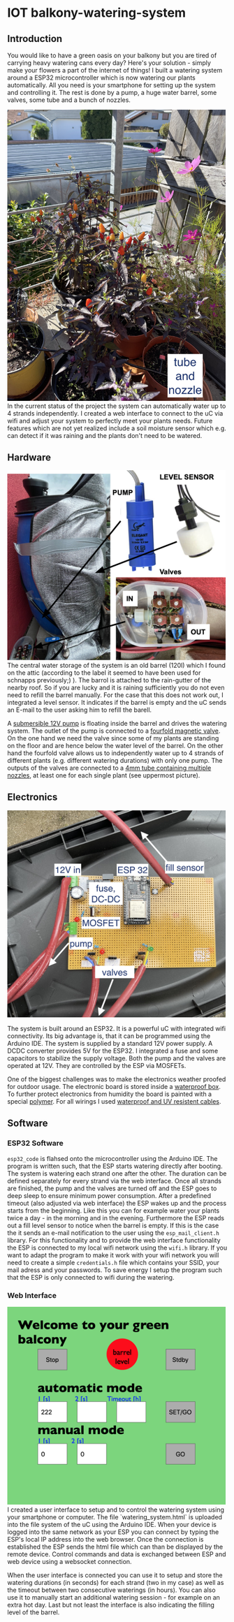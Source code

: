 # IOT balkony-watering-system

## Introduction
You would like to have a green oasis on your balkony but you are tired of carrying heavy watering cans every day? Here's your solution - simply make your flowers a part of the internet of things! I built a watering system around a ESP32 microcontroller which is now watering our plants automatically. All you need is your smartphone for setting up the system and controlling it. The rest is done by a pump, a huge water barrel, some valves, some tube and a bunch of nozzles.
<!--![This is an image](./pictures/happy_plants.JPG =250x250)-->
<img src="./pictures/happy_plants.JPG" width="500">
In the current status of the project the system can automatically water up to 4 strands independently. I created a web interface to connect to the uC via wifi and adjust your system to perfectly meet your plants needs. 
Future features which are not yet realized include a soil moisture sensor which e.g. can detect if it was raining and the plants don't need to be watered.

## Hardware
<img src="./pictures/pump_barrel_valves.png" width="500">
The central water storage of the system is an old barrel (120l) which I found on the attic (according to the label it seemed to have been used for schnapps previously;) ). The barrol is attached to the rain-gutter of the nearby roof. So if you are lucky and it is raining sufficiently you do not even need to refill the barrel manually. For the case that this does not work out, I integrated a level sensor. It indicates if the barrel is empty and the uC sends an E-mail to the user asking him to refill the barell. 

A <a href="https://www.amazon.de/gp/product/B001CV02U4/ref=ppx_yo_dt_b_asin_title_o09_s00?ie=UTF8&psc=1/" target="_blank">submersible 12V pump</a> is floating inside the barrel and drives the watering system.
The outlet of the pump is connected to a <a href="https://www.amazon.de/gp/product/B07VG6VLL6/ref=ppx_yo_dt_b_asin_title_o01_s00?ie=UTF8&psc=1" target="_blank">fourfold magnetic valve</a>. On the one hand we need the valve since some of my plants are standing on the floor and are hence below the water level of the barrel. On the other hand the fourfold valve allows us to independently water up to 4 strands of different plants (e.g. different watering durations) with only one pump. 
The outputs of the valves are connected to a <a href="https://www.amazon.de/gp/product/B07GGVJRF9/ref=ppx_yo_dt_b_asin_title_o09_s01?ie=UTF8&psc=1" target="_blank">4mm tube containing multiple nozzles</a>, at least one for each single plant (see uppermost picture). 

## Electronics

<img src="./pictures/hardware.jpg" width="500">

The system is built around an ESP32. It is a powerful uC with integrated wifi connectivity. Its big advantage is, that it can be programmed using the Arduino IDE. The system is supplied by a standard 12V power supply. A DCDC converter provides 5V for the ESP32. I integrated a fuse and some capacitors to stabilize the supply voltage.
Both the pump and the valves are operated at 12V. They are controlled by the ESP via MOSFETs.

One of the biggest challenges was to make the electronics weather proofed for outdoor usage. The electronic board is stored inside a <a href="https://www.amazon.de/gp/product/B07F937V5M/ref=ppx_yo_dt_b_asin_title_o05_s00?ie=UTF8&psc=1" target="_blank">waterproof box</a>. To further protect electronics from humidity the board is painted with a special <a href="https://www.conrad.de/de/p/kontakt-chemie-plastik-70-74309-aa-isolier-und-schutzlack-200-ml-813621.html" target="_blank">polymer</a>. For all wirings I used  <a href="https://www.conrad.de/de/p/faber-kabel-030676-litze-sihf-j-3-x-1-mm-rot-meterware-1499131.html" target="_blank">waterproof and UV resistent cables</a>.

## Software

### ESP32 Software

`esp32_code` is flahsed onto the microcontroller using the Arduino IDE. The program is written such, that the ESP starts watering directly after booting. 
The system is watering each strand one after the other. The duration can be defined separately for every strand via the web interface. Once all strands are finished, the pump and the valves are turned off and the ESP goes to deep sleep to ensure minimum power consumption. After a predefined timeout (also adjusted via web interface) the ESP wakes up and the process starts from the beginning. Like this you can for example water your plants twice a day - in the morning and in the evening. 
Furthermore the ESP reads out a fill level sensor to notice when the barrel is empty. If this is the case the it sends an e-mail notification to the user using the `esp_mail_client.h` library. For this functionality and to provide the web interface functionality the ESP is connected to my local wifi network using the `wifi.h` library. If you want to adapt the program to make it work with your wifi network you will need to create a simple `credentials.h` file which contains your SSID, your mail adress and your passwords. To save energy I setup the program such that the ESP is only connected to wifi during the watering. 

### Web Interface
<img src="./pictures/screenshot_user_interface.png" width="500">
I created a user interface to setup and to control the watering system using your smartphone or computer. The file `watering_system.html` is uploaded into the file system of the uC using the Arduino IDE. When your device is logged into the same network as your ESP you can connect by typing the ESP's local IP address into the web browser. Once the connection is established the ESP sends the html file which can than be displayed by the remote device. Control commands and data is exchanged between ESP and web device using a websocket connection. 

When the user interface is connected you can use it to setup and store the watering durations (in seconds) for each strand (two in my case) as well as the timeout between two consecutive waterings (in hours). You can also use it to manually start an additional watering session - for example on an extra hot day. Last but not least the interface is also indicating the filling level of the barrel. 
